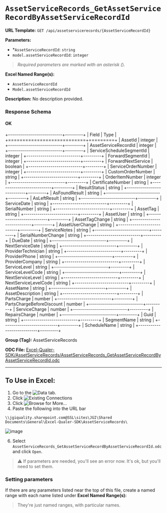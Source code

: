 # `AssetServiceRecords_GetAssetServiceRecordByAssetServiceRecordId`

**URL Template:**
`GET /api/assetservicerecords/{AssetServiceRecordId}`

**Parameters:**
- *`AssetServiceRecordId`: `string`
- `model.assetServiceRecordId`: `integer`


> *Required parameters are marked with an asterisk (*).

**Excel Named Range(s):**
- `AssetServiceRecordId`
- `Model.assetServiceRecordId`


**Description:**
No description provided.

### Response Schema

#### OK
+---------------------------+---------+
| Field                     | Type    |
+===========================+=========+
| AssetId                   | integer |
+---------------------------+---------+
| AssetServiceRecordId      | integer |
+---------------------------+---------+
| ServiceScheduleSegmentId  | integer |
+---------------------------+---------+
| ForwardSegmentId          | integer |
+---------------------------+---------+
| ForwardNextService        | boolean |
+---------------------------+---------+
| ServiceOrderNumber        | integer |
+---------------------------+---------+
| CustomOrderNumber         | string  |
+---------------------------+---------+
| OrderItemNumber           | integer |
+---------------------------+---------+
| CertificateNumber         | string  |
+---------------------------+---------+
| ResultStatus              | string  |
+---------------------------+---------+
| AsFoundResult             | string  |
+---------------------------+---------+
| AsLeftResult              | string  |
+---------------------------+---------+
| ServiceDate               | string  |
+---------------------------+---------+
| SerialNumber              | string  |
+---------------------------+---------+
| AssetTag                  | string  |
+---------------------------+---------+
| AssetUser                 | string  |
+---------------------------+---------+
| AssetTagChange            | string  |
+---------------------------+---------+
| AssetUserChange           | string  |
+---------------------------+---------+
| ServiceNotes              | string  |
+---------------------------+---------+
| SerialNumberChange        | string  |
+---------------------------+---------+
| DueDate                   | string  |
+---------------------------+---------+
| NextServiceDate           | string  |
+---------------------------+---------+
| ProviderTechnician        | string  |
+---------------------------+---------+
| ProviderPhone             | string  |
+---------------------------+---------+
| ProviderCompany           | string  |
+---------------------------+---------+
| ServiceLevel              | string  |
+---------------------------+---------+
| ServiceLevelCode          | string  |
+---------------------------+---------+
| NextServiceLevel          | string  |
+---------------------------+---------+
| NextServiceLevelCode      | string  |
+---------------------------+---------+
| AssetName                 | string  |
+---------------------------+---------+
| AssetDescription          | string  |
+---------------------------+---------+
| PartsCharge               | number  |
+---------------------------+---------+
| PartsChargeBeforeDiscount | number  |
+---------------------------+---------+
| ServiceCharge             | number  |
+---------------------------+---------+
| RepairsCharge             | number  |
+---------------------------+---------+
| Guid                      | string  |
+---------------------------+---------+
| SegmentName               | string  |
+---------------------------+---------+
| ScheduleName              | string  |
+---------------------------+---------+

**Group (Tag):**
AssetServiceRecords

**ODC File:**
[Excel-Qualer-SDK/AssetServiceRecords/AssetServiceRecords_GetAssetServiceRecordByAssetServiceRecordId.odc](https://github.com/Johnson-Gage-Inspection-Inc/qualer-sdk-odc/blob/main/Excel-Qualer-SDK/AssetServiceRecords/AssetServiceRecords_GetAssetServiceRecordByAssetServiceRecordId.odc)

---

To Use in Excel:
---

1. Go to the ![`Data`](https://github.com/user-attachments/assets/da437a70-57b3-4c5b-bb01-4910ece19ed1)
 tab.
3. Click ![Existing Connections](https://github.com/user-attachments/assets/a2f1ed67-b2e0-4c23-ac90-68c870e60289)
4. Click ![`Browse for More...`](https://github.com/user-attachments/assets/8e698494-6865-41e7-b6fa-043aea81809a)
5. Paste the following into the URL bar
```
\\jgiquality.sharepoint.com@SSL\sites\JGI\Shared Documents\General\Excel-Qualer-SDK\AssetServiceRecords\
```

![image](https://github.com/user-attachments/assets/1e1a8d87-0377-446d-aaf5-d78562991db3)

6. Select `AssetServiceRecords_GetAssetServiceRecordByAssetServiceRecordId.odc` and click `Open`.

> ⚠️ If parameters are needed, you'll see an error now. It's ok, but you'll need to set them.

### Setting parameters
If there are any parameters listed near the top of this file, create a named range with each name listed under **Excel Named Range(s):**
> They're just named ranges, with particular names.
